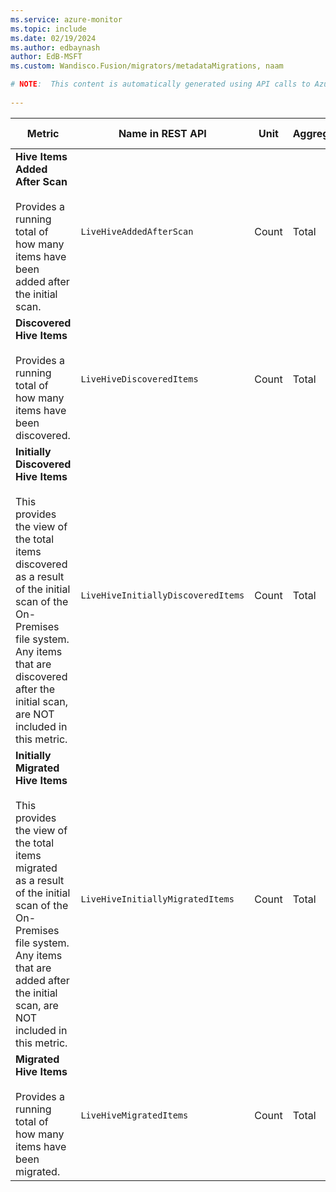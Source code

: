 ```yaml
---
ms.service: azure-monitor
ms.topic: include
ms.date: 02/19/2024
ms.author: edbaynash
author: EdB-MSFT
ms.custom: Wandisco.Fusion/migrators/metadataMigrations, naam

# NOTE:  This content is automatically generated using API calls to Azure. Any edits made on these files will be overwritten in the next run of the script. 
 
---
```



|Metric|Name in REST API|Unit|Aggregation|Dimensions|Time Grains|DS Export|
|---|---|---|---|---|---|---|
|**Hive Items Added After Scan**<br><br>Provides a running total of how many items have been added after the initial scan. |`LiveHiveAddedAfterScan` |Count |Total |\<none\>|PT1M |Yes|
|**Discovered Hive Items**<br><br>Provides a running total of how many items have been discovered. |`LiveHiveDiscoveredItems` |Count |Total |\<none\>|PT1M |Yes|
|**Initially Discovered Hive Items**<br><br>This provides the view of the total items discovered as a result of the initial scan of the On-Premises file system. Any items that are discovered after the initial scan, are NOT included in this metric. |`LiveHiveInitiallyDiscoveredItems` |Count |Total |\<none\>|PT1M |Yes|
|**Initially Migrated Hive Items**<br><br>This provides the view of the total items migrated as a result of the initial scan of the On-Premises file system. Any items that are added after the initial scan, are NOT included in this metric. |`LiveHiveInitiallyMigratedItems` |Count |Total |\<none\>|PT1M |Yes|
|**Migrated Hive Items**<br><br>Provides a running total of how many items have been migrated. |`LiveHiveMigratedItems` |Count |Total |\<none\>|PT1M |Yes|
